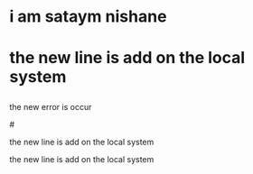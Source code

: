 # i am sataym nishane
# <p> the new line is add on the local system</p>
<p> the new error is occur </p>
#<p> the new line is add on the local system</p>
<p> the new line is add on the local system</p>


